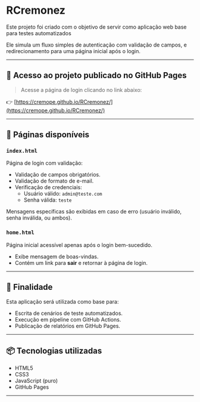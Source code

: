 # RCremonez

Este projeto foi criado com o objetivo de servir como aplicação web base para testes automatizados

Ele simula um fluxo simples de autenticação com validação de campos, e redirecionamento para uma página inicial após o login.

---

## 🔗 Acesso ao projeto publicado no GitHub Pages

> Acesse a página de login clicando no link abaixo:

👉 [https://cremope.github.io/RCremonez/](https://cremope.github.io/RCremonez/)

---

## 📄 Páginas disponíveis

### `index.html`
Página de login com validação:

- Validação de campos obrigatórios.
- Validação de formato de e-mail.
- Verificação de credenciais:
    - Usuário válido: `admin@teste.com`
    - Senha válida: `teste`

Mensagens específicas são exibidas em caso de erro (usuário inválido, senha inválida, ou ambos).

### `home.html`
Página inicial acessível apenas após o login bem-sucedido.

- Exibe mensagem de boas-vindas.
- Contém um link para **sair** e retornar à página de login.

---

## 🎯 Finalidade

Esta aplicação será utilizada como base para:

- Escrita de cenários de teste automatizados.
- Execução em pipeline com GitHub Actions.
- Publicação de relatórios em GitHub Pages.

---

## 📦 Tecnologias utilizadas

- HTML5
- CSS3
- JavaScript (puro)
- GitHub Pages

---